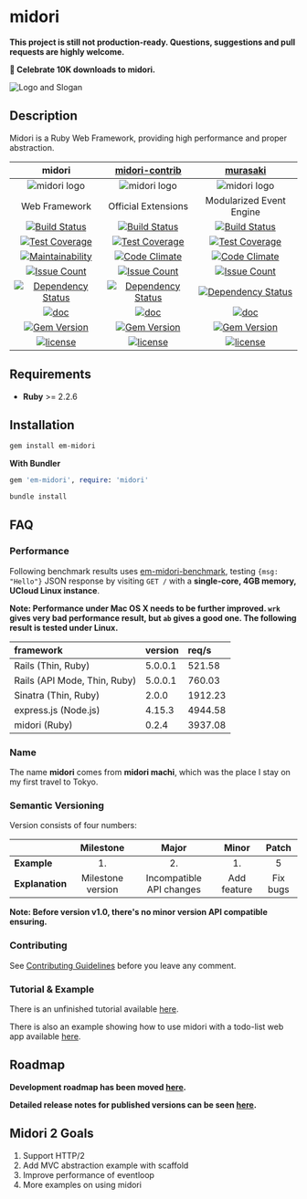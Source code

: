 # midori

**This project is still not production-ready. Questions, suggestions and pull requests are highly welcome.**

**🎉 Celebrate 10K downloads to midori.**

![Logo and Slogan](https://github.com/midori-rb/midori.rb/raw/master/.resources/slogan.png)

## Description

Midori is a Ruby Web Framework, providing high performance and proper abstraction.

|                  midori                  | [midori-contrib](https://github.com/heckpsi-lab/midori-contrib) | [murasaki](https://github.com/heckpsi-lab/murasaki) |
| :--------------------------------------: | :--------------------------------------: | :--------------------------------------: |
| ![midori logo](https://github.com/midori-rb/midori.rb/raw/master/.resources/midori_logo.png) | ![midori logo](https://github.com/midori-rb/midori.rb/raw/master/.resources/contrib_logo.png) | ![midori logo](https://github.com/midori-rb/midori.rb/raw/master/.resources/murasaki_logo.png) |
|              Web Framework               |           Official Extensions            |         Modularized Event Engine         |
| [![Build Status](https://travis-ci.org/midori-rb/midori.rb.svg?branch=master)](https://travis-ci.org/midori-rb/midori.rb) | [![Build Status](https://travis-ci.org/heckpsi-lab/midori-contrib.svg?branch=master)](https://travis-ci.org/heckpsi-lab/midori-contrib) | [![Build Status](https://travis-ci.org/heckpsi-lab/murasaki.svg?branch=master)](https://travis-ci.org/heckpsi-lab/murasaki) |
| [![Test Coverage](https://api.codeclimate.com/v1/badges/f976d625994fa33523b3/test_coverage)](https://codeclimate.com/github/midori-rb/midori.rb/test_coverage) | [![Test Coverage](https://codeclimate.com/github/heckpsi-lab/midori-contrib/badges/coverage.svg)](https://codeclimate.com/github/heckpsi-lab/midori-contrib/coverage) | [![Test Coverage](https://codeclimate.com/github/heckpsi-lab/murasaki/badges/coverage.svg)](https://codeclimate.com/github/heckpsi-lab/murasaki/coverage) |
| [![Maintainability](https://api.codeclimate.com/v1/badges/f976d625994fa33523b3/maintainability)](https://codeclimate.com/github/midori-rb/midori.rb/maintainability) | [![Code Climate](https://codeclimate.com/github/heckpsi-lab/midori-contrib/badges/gpa.svg)](https://codeclimate.com/github/heckpsi-lab/midori-contrib) | [![Code Climate](https://codeclimate.com/github/heckpsi-lab/murasaki/badges/gpa.svg)](https://codeclimate.com/github/heckpsi-lab/murasaki) |
| [![Issue Count](https://codeclimate.com/github/midori-rb/midori.rb/badges/issue_count.svg)](https://codeclimate.com/github/midori-rb/midori.rb) | [![Issue Count](https://codeclimate.com/github/heckpsi-lab/midori-contrib/badges/issue_count.svg)](https://codeclimate.com/github/heckpsi-lab/midori-contrib) | [![Issue Count](https://codeclimate.com/github/heckpsi-lab/murasaki/badges/issue_count.svg)](https://codeclimate.com/github/heckpsi-lab/murasaki) |
| [![Dependency Status](https://gemnasium.com/badges/github.com/midori-rb/midori.rb.svg)](https://gemnasium.com/github.com/midori-rb/midori.rb) | [![Dependency Status](https://gemnasium.com/badges/github.com/heckpsi-lab/midori-contrib.svg)](https://gemnasium.com/github.com/heckpsi-lab/midori-contrib) | [![Dependency Status](https://gemnasium.com/badges/github.com/heckpsi-lab/murasaki.svg)](https://gemnasium.com/github.com/heckpsi-lab/murasaki) |
| [![doc](http://inch-ci.org/github/midori-rb/midori.rb.svg?branch=master)](http://inch-ci.org/github/midori-rb/midori.rb) | [![doc](http://inch-ci.org/github/heckpsi-lab/midori-contrib.svg?branch=master)](http://inch-ci.org/github/heckpsi-lab/midori-contrib) | [![doc](http://inch-ci.org/github/heckpsi-lab/murasaki.svg?branch=master)](http://inch-ci.org/github/heckpsi-lab/murasaki) |
| [![Gem Version](https://img.shields.io/gem/v/midori.rb.svg?maxAge=43200)](https://rubygems.org/gems/midori.rb) | [![Gem Version](https://img.shields.io/gem/v/midori-contrib.svg?maxAge=43200)](https://rubygems.org/gems/midori-contrib) | [![Gem Version](https://img.shields.io/gem/v/murasaki.svg?maxAge=43200)](https://rubygems.org/gems/murasaki) |
| [![license](https://img.shields.io/github/license/midori-rb/midori.rb.svg?maxAge=2592000)]() | [![license](https://img.shields.io/github/license/heckpsi-lab/midori-contrib.svg?maxAge=2592000)]() | [![license](https://img.shields.io/github/license/heckpsi-lab/murasaki.svg?maxAge=2592000)]() |

## Requirements

- **Ruby** >= 2.2.6

## Installation

```bash
gem install em-midori
```

**With Bundler**

```ruby
gem 'em-midori', require: 'midori'
```

```bash
bundle install
```

## FAQ

### Performance

Following benchmark results uses [em-midori-benchmark](https://github.com/midori-rb/midori.rb-benchmark), testing `{msg: "Hello"}` JSON response by visiting `GET /` with a **single-core, 4GB memory, UCloud Linux instance**.

**Note: Performance under Mac OS X needs to be further improved. `wrk` gives very bad performance result, but `ab` gives a good one. The following result is tested under Linux.**

| framework                    | version | req/s   |
| :--------------------------- | :------ | :------ |
| Rails (Thin, Ruby)           | 5.0.0.1 | 521.58  |
| Rails (API Mode, Thin, Ruby) | 5.0.0.1 | 760.03  |
| Sinatra (Thin, Ruby)         | 2.0.0   | 1912.23 |
| express.js (Node.js)         | 4.15.3  | 4944.58 |
| midori (Ruby)                | 0.2.4   | 3937.08 |

### Name

The name **midori** comes from **midori machi**, which was the place I stay on my first travel to Tokyo.

### Semantic Versioning

Version consists of four numbers:

|                 |     Milestone     |          Major           |    Minor    |  Patch   |
| --------------- | :---------------: | :----------------------: | :---------: | :------: |
| **Example**     |        1.         |            2.            |     1.      |    5     |
| **Explanation** | Milestone version | Incompatible API changes | Add feature | Fix bugs |

**Note: Before version v1.0, there's no minor version API compatible ensuring.**

### Contributing

See [Contributing Guidelines](CONTRIBUTING.md) before you leave any comment.

### Tutorial & Example

There is an unfinished tutorial available [here](https://github.com/midori-rb/midori.rb/tree/master/tutorial).

There is also an example showing how to use midori with a todo-list web app available [here](https://github.com/heckpsi-lab/midori-todo-example).

## Roadmap

**Development roadmap has been moved [here](https://github.com/midori-rb/midori.rb/wiki/Roadmap).**


**Detailed release notes for published versions can be seen [here](https://github.com/midori-rb/midori.rb/releases).**

## Midori 2 Goals

1. Support HTTP/2
2. Add MVC abstraction example with scaffold
3. Improve performance of eventloop
4. More examples on using midori

